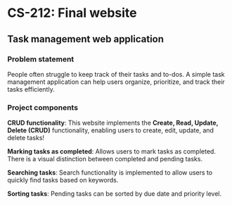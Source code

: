 # CS-212: Final website
## Task management web application

### Problem statement
People often struggle to keep track of their tasks and to-dos. A simple task management application can help users organize, prioritize, and track their tasks efficiently.

### Project components
**CRUD functionality**: This website implements the **Create, Read, Update, Delete (CRUD)** functionality, enabling users to create, edit, update, and delete tasks!

**Marking tasks as completed**: Allows users to mark tasks as completed. There is a visual distinction between completed and pending tasks.

**Searching tasks**: Search functionality is implemented to allow users to quickly find tasks based on keywords.

**Sorting tasks**: Pending tasks can be sorted by due date and priority level.
